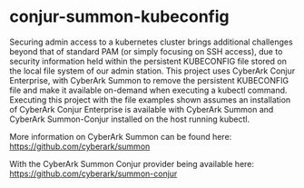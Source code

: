 # conjur-summon-kubeconfig
Securing admin access to a kubernetes cluster brings additional challenges beyond that of standard PAM (or simply focusing on SSH access), due to security information held within the persistent KUBECONFIG file stored on the local file system of our admin station.
This project uses CyberArk Conjur Enterprise, with CyberArk Summon to remove the persistent KUBECONFIG file and make it available on-demand when executing a kubectl command.
Executing this project with the file examples shown assumes an installation of CyberArk Conjur Enterprise is available with CyberArk Summon and CyberArk Summon-Conjur installed on the host running kubectl.


More information on CyberArk Summon can be found here:
https://github.com/cyberark/summon

With the CyberArk Summon Conjur provider being available here:
https://github.com/cyberark/summon-conjur
